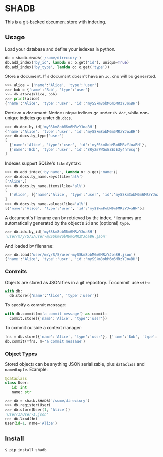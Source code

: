 SHADB
=====

This is a git-backed document store with indexing.

Usage
-----

Load your database and define your indexes in python.

```python
db = shadb.SHADB('/some/directory')
db.add_index('by_id', lambda o: o.get('id'), unique=True)
db.add_index('by_type', lambda o: o.get('type'))
```

Store a document.  If a document doesn't have an `id`, one will be generated.
```python
>>> alice = {'name':'Alice', 'type':'user'}
>>> bob = {'name':'Bob', 'type':'user'}
>>> db.store(alice, bob)
>>> print(alice)
{'name':'Alice', 'type':'user', 'id':'mySSkm8obM6m6MRzYJoaBH'}
```

Retrieve a document.  Notice unique indices go under `db.doc`, while non-unique indicies go under `db.docs`.
```python
>>> db.doc.by_id['mySSkm8obM6m6MRzYJoaBH']
{'name':'Alice', 'type':'user', 'id':'mySSkm8obM6m6MRzYJoaBH'}
>>> db.docs.by_type['user']
[
  {'name':'Alice', 'type':'user', 'id':'mySSkm8obM6m6MRzYJoaBH'},
  {'name':'Bob', 'type':'user', 'id':'8Ry2m7WGoEZEJE3y4hTwsq'}
]
```

Indexes support SQLite's `like` syntax:
```python
>>> db.add_index('by_name', lambda o: o.get('name'))
>>> db.docs.by_name.keys(like='al%')
['Alice',]
>>> db.docs.by_name.items(like='al%')
[
  ('Alice', [{'name':'Alice', 'type':'user', 'id':'mySSkm8obM6m6MRzYJoaBH'}]),
]
>>> db.docs.by_name.values(like='al%')
[{'name':'Alice', 'type':'user', 'id':'mySSkm8obM6m6MRzYJoaBH'}]
```

A document's filename can be retrieved by the index.  Filenames are automatically generated by the object's `id` and (optional) `type`.
```python
>>> db.idx.by_id['mySSkm8obM6m6MRzYJoaBH']
'user/m/y/S/S/user-mySSkm8obM6m6MRzYJoaBH.json'
```

And loaded by filename:
```python
>>> db.load('user/m/y/S/S/user-mySSkm8obM6m6MRzYJoaBH.json')
{'name':'Alice', 'type':'user', 'id':'mySSkm8obM6m6MRzYJoaBH'}
```

### Commits
Objects are stored as JSON files in a git repository.  To commit, use `with`:

```python
with db:
  db.store({'name':'Alice', 'type':'user'})
```

To specify a commit message:
```python
with db.commit(m='a commit message') as commit:
  commit.store({'name':'Alice', 'type':'user'})
```

To commit outside a context manager:
```python
fns = db.store({'name':'Alice', 'type':'user'}, {'name':'Bob', 'type':'user'})
db.commit(*fns, m='a commit message')
```


### Object Types
Stored objects can be anything JSON serializable, plus `dataclass` and `namedtuple`.  Example:
```python
@dataclass
class User:
   id: int
   name: str

>>> db = shadb.SHADB('/some/directory')
>>> db.register(User)
>>> db.store(User(1, 'Alice'))
'User/1/User-1.json'
>>> db.load(fn)
User(id=1, name='Alice')
```


Install
-------
```bash
$ pip install shadb
```
